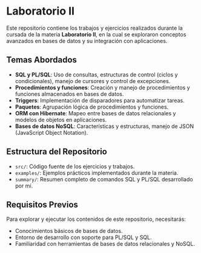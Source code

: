 # Laboratorio II

Este repositorio contiene los trabajos y ejercicios realizados durante la cursada de la materia **Laboratorio II**, en la cual se exploraron conceptos avanzados en bases de datos y su integración con aplicaciones.

## Temas Abordados

- **SQL y PL/SQL**: Uso de consultas, estructuras de control (ciclos y condicionales), manejo de cursores y control de excepciones.
- **Procedimientos y funciones**: Creación y manejo de procedimientos y funciones almacenados en bases de datos.
- **Triggers**: Implementación de disparadores para automatizar tareas.
- **Paquetes**: Agrupación lógica de procedimientos y funciones.
- **ORM con Hibernate**: Mapeo entre bases de datos relacionales y modelos de objetos en aplicaciones.
- **Bases de datos NoSQL**: Características y estructuras, manejo de JSON (JavaScript Object Notation).

## Estructura del Repositorio

- `src/`: Código fuente de los ejercicios y trabajos.
- `examples/`: Ejemplos prácticos implementados durante la materia.
- `summary/`: Resumen completo de comandos SQL y PL/SQL desarrollado por mí.

## Requisitos Previos

Para explorar y ejecutar los contenidos de este repositorio, necesitarás:

- Conocimientos básicos de bases de datos.
- Entorno de desarrollo con soporte para PL/SQL y SQL.
- Familiaridad con herramientas de bases de datos relacionales y NoSQL.
